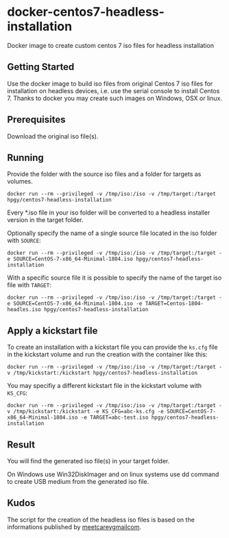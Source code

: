# docker-centos7-headless-installation
Docker image to create custom centos 7 iso files for headless installation

## Getting Started
Use the docker image to build iso files from original Centos 7 iso files for installation on headless devices, i.e. use the serial console to install Centos 7.
Thanks to docker you may create such images on Windows, OSX or linux.

## Prerequisites
Download the original iso file(s).

## Running
Provide the folder with the source iso files and a folder for targets as volumes.


```
docker run --rm --privileged -v /tmp/iso:/iso -v /tmp/target:/target hpgy/centos7-headless-installation
```
Every *.iso file in your iso folder will be converted to a headless installer version in the target folder.

Optionally  specify the name of a single source file located in the iso folder with `SOURCE`:
```
docker run --rm --privileged -v /tmp/iso:/iso -v /tmp/target:/target -e SOURCE=CentOS-7-x86_64-Minimal-1804.iso hpgy/centos7-headless-installation
```

With a specific source file it is possible to specify the name of the target iso file with `TARGET`:
```
docker run --rm --privileged -v /tmp/iso:/iso -v /tmp/target:/target -e SOURCE=CentOS-7-x86_64-Minimal-1804.iso -e TARGET=Centos-1804-headles.iso hpgy/centos7-headless-installation
```

## Apply a kickstart file
To create an installation with a kickstart file you can provide the `ks.cfg` file in the kickstart volume and run the creation with the container like this:
```
docker run --rm --privileged -v /tmp/iso:/iso -v /tmp/target:/target -v /tmp/kickstart:/kickstart hpgy/centos7-headless-installation
```
You may specifiy a different kickstart file in the kickstart volume with `KS_CFG`:
```
docker run --rm --privileged -v /tmp/iso:/iso -v /tmp/target:/target -v /tmp/kickstart:/kickstart -e KS_CFG=abc-ks.cfg -e SOURCE=CentOS-7-x86_64-Minimal-1804.iso -e TARGET=abc-test.iso hpgy/centos7-headless-installation
```
## Result
You will find the generated iso file(s) in your target folder.

On Windows use Win32DiskImager and on linux systems use dd command to create USB medium from the generated iso file.

## Kudos
The script for the creation of the headless iso files is based on the informations published by [meetcareygmailcom](https://meetcarey.wordpress.com/2016/08/16/first-blog-post/).
